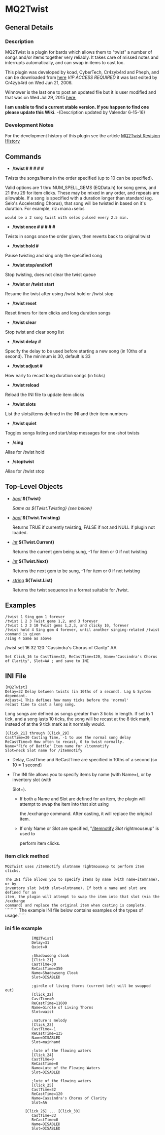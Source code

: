 # MQ2Twist

## General Details

### Description

MQ2Twist is a plugin for bards which allows them to "twist" a number of songs and/or items together very reliably. It takes care of missed notes and interrupts automatically, and can swap in items to cast too.

This plugin was developed by koad, CyberTech, Cr4zyb4rd and Pheph, and can be downloaded from [here](https://macroquest.org/phpBB3/viewtopic.php?t=8895) _VIP ACCESS REQUIRED_ it was last edited by Cr4zyb4rd on Wed Jun 21, 2006.

Winnower is the last one to post an updated file but it is user modified and that was on Wed Jul 29, 2015 [here](https://macroquest.org/phpBB3/viewtopic.php?f=31&t=8895&start=465),

**I am unable to find a current stable version. If you happen to find one please update this Wiki.** -\(Description updated by Valendar 6-15-16\)

### Development Notes

For the development history of this plugin see the article [MQ2Twist Revision History](mq2twist-revisions.md)

## Commands

* **/twist \# \# \# \# \#**

Twists the songs/items in the order specified \(up to 10 can be specified\).

Valid options are 1 thru NUM\_SPELL\_GEMS \(EQData.h\) for song gems, and 21 thru 29 for item clicks. These may be mixed in any order, and repeats are allowable. If a song is specified with a duration longer than standard \(eg. Selo's Accelerating Chorus\), that song will be twisted in based on it's duration. For example, riz+mana+selos

`would be a 2 song twist with selos pulsed every 2.5 min.`

* **/twist once \# \# \# \# \#**

Twists in songs once the order given, then reverts back to original twist

* **/twist hold \#**

Pause twisting and sing only the specified song

* **/twist stop/end/off**

Stop twisting, does not clear the twist queue

* **/twist or /twist start**

Resume the twist after using /twist hold or /twist stop

* **/twist reset**

Reset timers for item clicks and long duration songs

* **/twist clear**

Stop twist and clear song list

* **/twist delay \#**

Specify the delay to be used before starting a new song \(in 10ths of a second\). The minimum is 30, default is 33

* **/twist adjust \#**

How early to recast long duration songs \(in ticks\)

* **/twist reload**

Reload the INI file to update item clicks

* **/twist slots**

List the slots/items defined in the INI and their item numbers

* **/twist quiet**

Toggles songs listing and start/stop messages for one-shot twists

* **/sing**

Alias for /twist hold

* **/stoptwist**

Alias for /twist stop

## Top-Level Objects

* [_bool_](../../../reference/data-types/datatype-bool.md) **${Twist}**

  _Same as ${Twist.Twisting} \(see below\)_

* [_bool_](../../../reference/data-types/datatype-bool.md) **${Twist.Twisting}**

  Returns TRUE if currently twisting, FALSE if not and NULL if plugin not loaded.

* [_int_](../../../reference/data-types/datatype-int.md) **${Twist.Current}**

  Returns the current gem being sung, -1 for item or 0 if not twisting

* [_int_](../../../reference/data-types/datatype-int.md) **${Twist.Next}**

  Returns the next gem to be sung, -1 for item or 0 if not twisting

* [_string_]() **${Twist.List}**

  Returns the twist sequence in a format suitable for /twist.

## Examples

`/twist 1 Sing gem 1 forever`  
`/twist 1 2 3 Twist gems 1,2, and 3 forever`  
`/twist 1 2 3 10 Twist gems 1,2,3, and clicky 10, forever`  
`/twist hold 4 Sing gem 4 forever, until another singing-related /twist command is given`  
`/sing 4 Same as above`

/twist set 16 32 120 "Cassindra's Chorus of Clarity" AA

`Set Click_16 to CastTime=32, ReCastTime=120, Name="Cassindra's Chorus of Clarity", Slot=AA ; and save to INI`

## INI File

`[MQ2Twist]`  
`Delay=32 Delay between twists (in 10ths of a second). Lag & System dependant.`  
`Adjust=1 This defines how many ticks before the 'normal'`  
`recast time to cast a long song.`

Long songs are defined as songs greater than 3 ticks in length. If set to 1 tick, and a song lasts 10 ticks, the song will be recast at the 8 tick mark, instead of at the 9 tick mark as it normally would.

`[Click_21] through [Click_29]`  
`CastTime=30 Casting Time, -1 to use the normal song delay`  
`ReCastTime=0 How often to recast, 0 to twist normally.`  
`Name="Fife of Battle" Item name for /itemnotify`  
`Slot=neck Slot name for /itemnotify`

* Delay, CastTime and ReCastTime are specified in 10ths of a second \(so 10 = 1 second\)
* The INI file allows you to specify items by name \(with Name=\), or by inventory slot \(with

  Slot=\).

  * If both a Name and Slot are defined for an item, the plugin will attempt to swap the item into that slot using

    the /exchange command. After casting, it will replace the original item.

  * If only Name or Slot are specified, "[/itemnotify](../../../reference/commands/itemnotify.md) _Slot_ rightmouseup" is used to

    perform item clicks.

### item click method

`MQ2Twist uses /itemnotify slotname rightmouseup to perform item clicks.`

`The INI file allows you to specify items by name (with name=itemname), or by`  
`inventory slot (with slot=slotname). If both a name and slot are defined for an`  
`item, the plugin will attempt to swap the item into that slot (via the /exchange`  
`command) and replace the original item when casting is complete.`  
````````` The example INI file below contains examples of the types of usage.\`````

### ini file example

```text
            [MQ2Twist]
            Delay=31
            Quiet=0

            ;Shadowsong cloak
            [Click_21]
            CastTime=30
            ReCastTime=350
            Name=Shadowsong Cloak
            Slot=DISABLED

            ;girdle of living thorns (current belt will be swapped out)
            [Click_22]
            CastTime=0
            ReCastTime=11600
            Name=Girdle of Living Thorns
            Slot=waist

            ;nature's melody
            [Click_23]
            CastTime=-1
            ReCastTime=135
            Name=DISABLED
            Slot=mainhand

            ;lute of the flowing waters
            [Click_24]
            CastTime=0
            ReCastTime=0
            Name=Lute of the Flowing Waters
            Slot=DISABLED

            ;lute of the flowing waters
            [Click_25]
            CastTime=32
            ReCastTime=120
            Name=Cassindra's Chorus of Clarity
            Slot=AA

         [Click_26] ... [Click_30]
            CastTime=33
            ReCastTime=0
            Name=DISABLED
            Slot=DISABLED
```
